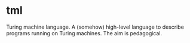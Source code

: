 # tml
Turing machine language. A (somehow) high-level language to describe programs running on Turing machines. The aim is pedagogical.
